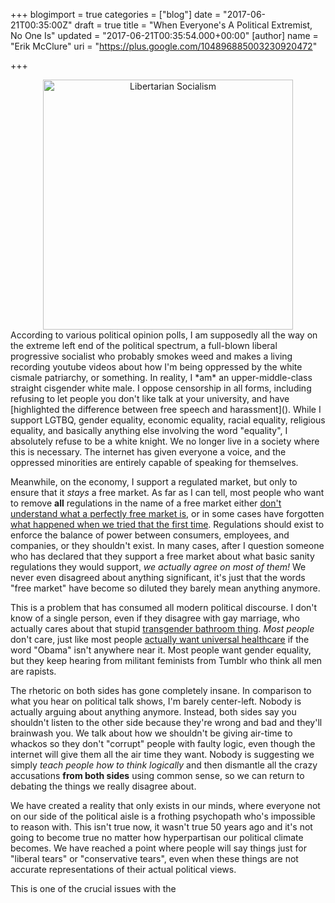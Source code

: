 +++
blogimport = true
categories = ["blog"]
date = "2017-06-21T00:35:00Z"
draft = true
title = "When Everyone's A Political Extremist, No One Is"
updated = "2017-06-21T00:35:54.000+00:00"
[author]
name = "Erik McClure"
uri = "https://plus.google.com/104896885003230920472"

+++
<center><img src="https://cdn.discordapp.com/attachments/271024005283184641/320732416450756610/SIRLSHoFA33XRTGTBgAHMImLMy5IACZAACZAACRSPAO3J6NkX0p6MXIBEj4t3IAESIAESIAESIAESIAESKBcCFCDlslKcJwmQAAm.png" alt="Libertarian Socialism" width="400" /></center>
According to various political opinion polls, I am supposedly all the way on the extreme left end of the political spectrum, a full-blown liberal progressive socialist who probably smokes weed and makes a living recording youtube videos about how I'm being oppressed by the white cismale patriarchy, or something. In reality, I *am* an upper-middle-class straight cisgender white male. I oppose censorship in all forms, including refusing to let people you don't like talk at your university, and have [highlighted the difference between free speech and harassment](). While I support LGTBQ, gender equality, economic equality, racial equality, religious equality, and basically anything else involving the word "equality", I absolutely refuse to be a white knight. We no longer live in a society where this is necessary. The internet has given everyone a voice, and the oppressed minorities are entirely capable of speaking for themselves.

Meanwhile, on the economy, I support a regulated market, but only to ensure that it *stays* a free market. As far as I can tell, most people who want to remove **all** regulations in the name of a free market either [don't understand what a perfectly free market is](https://en.wikipedia.org/wiki/Perfect_competition), or in some cases have forgotten [what happened when we tried that the first time](https://en.wikipedia.org/wiki/The_Jungle). Regulations should exist to enforce the balance of power between consumers, employees, and companies, or they shouldn't exist. In many cases, after I question someone who has declared that they support a free market about what basic sanity regulations they would support, *we actually agree on most of them!* We never even disagreed about anything significant, it's just that the words "free market" have become so diluted they barely mean anything anymore.

This is a problem that has consumed all modern political discourse. I don't know of a single person, even if they disagree with gay marriage, who actually cares about that stupid [transgender bathroom thing](https://en.wikipedia.org/wiki/Bathroom_bill). *Most people* don't care, just like most people [actually want universal healthcare](http://www.huffingtonpost.com/entry/donald-trump-republicans-democrats-poll_us_55e5fbb8e4b0c818f6196a82) if the word "Obama" isn't anywhere near it. Most people want gender equality, but they keep hearing from militant feminists from Tumblr who think all men are rapists.

The rhetoric on both sides has gone completely insane. In comparison to what you hear on political talk shows, I'm barely center-left. Nobody is actually arguing about anything anymore. Instead, both sides say you shouldn't listen to the other side because they're wrong and bad and they'll brainwash you. We talk about how we shouldn't be giving air-time to whackos so they don't "corrupt" people with faulty logic, even though the internet will give them all the air time they want. Nobody is suggesting we simply *teach people how to think logically* and then dismantle all the crazy accusations **from both sides** using common sense, so we can return to debating the things we really disagree about.

We have created a reality that only exists in our minds, where everyone not on our side of the political aisle is a frothing psychopath who's impossible to reason with. This isn't true now, it wasn't true 50 years ago and it's not going to become true no matter how hyperpartisan our political climate becomes. We have reached a point where people will say things just for "liberal tears" or "conservative tears", even when these things are not accurate representations of their actual political views.

This is one of the crucial issues with the 
